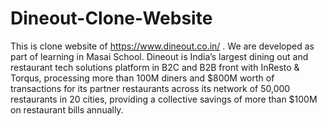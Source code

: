 # Dineout-Clone-Website
This is clone website of https://www.dineout.co.in/ . We are developed as part of learning in Masai School. Dineout is India’s largest dining out and restaurant tech solutions platform in B2C and B2B front with InResto &amp; Torqus, processing more than 100M diners and $800M worth of transactions for its partner restaurants across its network of 50,000 restaurants in 20 cities, providing a collective savings of more than $100M on restaurant bills annually.
